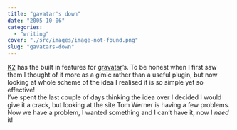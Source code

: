 ```yaml
---
title: "gavatar's down"
date: "2005-10-06"
categories: 
  - "writing"
cover: "./src/images/image-not-found.png"
slug: "gavatars-down"
---
```


[K2](http://binarybonasi.com/wordpress/ks/) has the built in features for [gravatar](http://www.gravatar.com)’s. To be honest when I first saw them I thought of it more as a gimic rather than a useful plugin, but now looking at whole scheme of the idea I realised it is so simple yet so effective!  
I’ve spent the last couple of days thinking the idea over I decided I would give it a crack, but looking at the site Tom Werner is having a few problems. Now we have a problem, I wanted something and I can’t have it, now I _need_ it!
